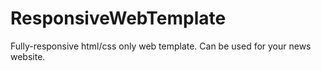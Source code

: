 # ResponsiveWebTemplate
Fully-responsive html/css only web template. Can be used for your news website.
